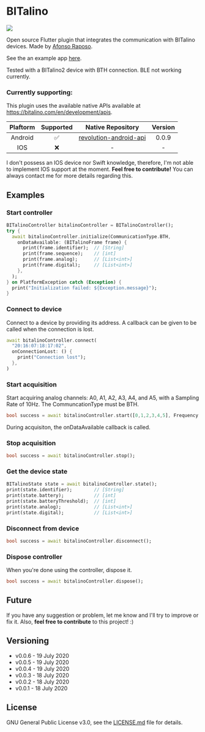 # BITalino
<p>
  <img src="https://img.shields.io/badge/version-0.0.6-blue.svg" />
</p>

Open source Flutter plugin that integrates the communication with BITalino devices.
Made by [Afonso Raposo](https://afonsoraposo.com).

See the an example app [here](https://github.com/Afonsocraposo/buttons_tabbar/tree/master/example/example.dart).

Tested with a BITalino2 device with BTH connection. BLE not working currently.

### Currently supporting:

This plugin uses the available native APIs available at https://bitalino.com/en/development/apis.

|Plaftorm       |Supported| Native Repository           | Version |
|:-------------:|:-------:|:---------------------------:|:--:|
|Android	|   ✅    |[revolution-android-api](https://github.com/BITalinoWorld/revolution-android-api)         	| 0.0.9 |
|IOS	    	|   ❌    | -            		| - |

I don't possess an IOS device nor Swift knowledge, therefore, I'm not able to implement IOS support at the moment. **Feel free to contribute!**
You can always contact me for more details regarding this.

## Examples

### Start controller
```dart
BITalinoController bitalinoController = BITalinoController();
try {
  await bitalinoController.initialize(CommunicationType.BTH,
    onDataAvailable: (BITalinoFrame frame) {
      print(frame.identifier);  // [String]
      print(frame.sequence);    // [int]
      print(frame.analog);      // [List<int>]
      print(frame.digital);     // [List<int>]
    },
  );
} on PlatformException catch (Exception) {
  print("Initialization failed: ${Exception.message}");
}
```

### Connect to device
Connect to a device by providing its address.
A callback can be given to be called when the connection is lost.
```dart
await bitalinoController.connect(
  "20:16:07:18:17:02",
  onConnectionLost: () {
    print("Connection lost");
  },
)
```

### Start acquisition
Start acquiring analog channels: A0, A1, A2, A3, A4, and A5, with a Sampling Rate of 10Hz.
The CommuncationType must be BTH.
```dart
bool success = await bitalinoController.start([0,1,2,3,4,5], Frequency.HZ10),);
```
During acquisiton, the onDataAvailable callback is called.

### Stop acquisition
```dart
bool success = await bitalinoController.stop();
```

### Get the device state
```dart
BITalinoState state = await bitalinoController.state();
print(state.identifier);        // [String]
print(state.battery);           // [int]
print(state.batteryThreshold);  // [int]
print(state.analog);            // [List<int>]
print(state.digital);           // [List<int>]
```

### Disconnect from device
```dart
bool success = await bitalinoController.disconnect();
```

### Dispose controller
When you're done using the controller, dispose it.
```dart
bool success = await bitalinoController.dispose();
```

## Future

If you have any suggestion or problem, let me know and I'll try to improve or fix it.
Also, **feel free to contribute** to this project! :)

## Versioning

- v0.0.6 - 19 July 2020
- v0.0.5 - 19 July 2020
- v0.0.4 - 19 July 2020
- v0.0.3 - 18 July 2020
- v0.0.2 - 18 July 2020
- v0.0.1 - 18 July 2020

## License

GNU General Public License v3.0, see the [LICENSE.md](https://github.com/Afonsocraposo/bitalino/tree/master/LICENSE) file for details.


